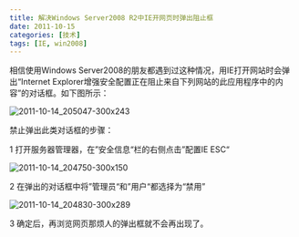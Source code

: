 ```yaml
---
title: 解决Windows Server2008 R2中IE开网页时弹出阻止框
date: 2011-10-15
categories: [技术]
tags: [IE, win2008]
---
```


相信使用Windows Server2008的朋友都遇到过这种情况，用IE打开网站时会弹出“Internet Explorer增强安全配置正在阻止来自下列网站的此应用程序中的内容”的对话框。如下图所示：

![2011-10-14_205047-300x243](https://cdn.jsdelivr.net/gh/oec2003/hblog-images/img/202201301946631.png)

禁止弹出此类对话框的步骤：

1 打开服务器管理器，在”安全信息“栏的右侧点击”配置IE ESC“

![2011-10-14_204750-300x150](https://cdn.jsdelivr.net/gh/oec2003/hblog-images/img/202201301946326.png)

2 在弹出的对话框中将”管理员“和”用户“都选择为“禁用”

![2011-10-14_204830-300x289](https://cdn.jsdelivr.net/gh/oec2003/hblog-images/img/202201301947894.png)

3 确定后，再浏览网页那烦人的弹出框就不会再出现了。

